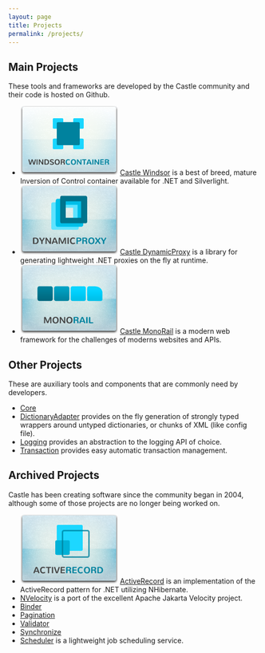 ```yaml
---
layout: page
title: Projects
permalink: /projects/
---
```

## Main Projects
These tools and frameworks are developed by the Castle community and their code is hosted on Github.

<ul class="projects-block clearfix">
  <li>
    <a href="/projects/windsor/"><img alt="Windsor" src="/img/windsor-block.png" /></a>
    <a href="/projects/windsor/">Castle Windsor</a> is a best of breed, mature Inversion of Control container available for .NET and Silverlight.
  </li>
  <li>
    <a href="/projects/dynamicproxy/"><img alt="DynamicProxy" src="/img/dynamicproxy-block.png" /></a>
    <a href="/projects/dynamicproxy/">Castle DynamicProxy</a> is a library for generating lightweight .NET proxies on the fly at runtime.
  </li>
  <li>
    <a href="/projects/monorail/"><img alt="MonoRail" src="/img/monorail-block.png"></a>
    <a href="/projects/monorail/">Castle MonoRail</a> is a modern web framework for the challenges of moderns websites and APIs.
  </li>
</ul>

## Other Projects
These are auxiliary tools and components that are commonly need by developers.

<ul class="projects-block">
  <li>
    <a href="https://github.com/castleproject/Core">Core</a>
  </li>
  <li>
    <a href="https://github.com/castleproject/Core/tree/master/src/Castle.Core/Components.DictionaryAdapter">DictionaryAdapter</a> provides on the fly generation of strongly typed wrappers around untyped dictionaries, or chunks of XML (like config file).
  </li>
  <li>
    <a href="https://github.com/castleproject/Core">Logging</a> provides an abstraction to the logging API of choice.
  </li>
  <li>
    <a href="https://github.com/castleproject/Castle.Transactions">Transaction</a> provides easy automatic transaction management.
  </li>
</ul>

## Archived Projects
Castle has been creating software since the community began in 2004, although some of those projects are no longer being worked on.

<ul class="projects-block">
  <li>
    <a href="/projects/activerecord/"><img alt="ActiveRecord" src="/img/activerecord-block.png" /></a>
    <a href="/projects/activerecord/">ActiveRecord</a> is an implementation of the ActiveRecord pattern for .NET utilizing NHibernate.
  </li>
  <li>
    <a href="https://github.com/castleproject/MonoRail/tree/master/MR2/NVelocity">NVelocity</a> is a port of the excellent Apache Jakarta Velocity project.</li>
  </li>
  <li>
    <a href="https://github.com/castleproject/MonoRail/tree/master/MR2/src/Castle.Components.Binder">Binder</a>
  </li>
  <li>
    <a href="https://github.com/castleproject/MonoRail/tree/master/MR2/src/Castle.Components.Pagination">Pagination</a>
  </li>
  <li>
    <a href="https://github.com/castleproject/MonoRail/tree/master/MR2/src/Castle.Components.Validator">Validator</a>
  </li>
  <li>
    <a href="https://github.com/castleproject/Windsor/tree/master/src/Castle.Facilities.Synchronize">Synchronize</a>
  </li>
  <li>
    <a href="https://github.com/castleprojectcontrib/QuartzNetIntegration">Scheduler</a> is a lightweight job scheduling service.
  </li>
</ul>